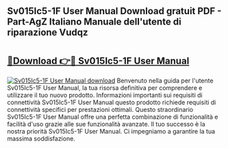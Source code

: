 ## Sv015Ic5-1F User Manual Download gratuit PDF - Part-AgZ Italiano Manuale dell'utente di riparazione Vudqz

# <h2><a href="http://dfbeuv5.blite.top/?on=Sv015Ic5-1F+User+Manual">🔗Download 👉🔴 Sv015Ic5-1F User Manual</a></h2>

[![Sv015Ic5-1F User Manual download](https://i.imgur.com/lujVjoI.png)](http://dfbeuv5.blite.top/?on=Sv015Ic5-1F+User+Manual)
Benvenuto nella guida per l'utente Sv015Ic5-1F User Manual, la tua risorsa definitiva per comprendere e utilizzare il tuo nuovo prodotto. Informazioni importanti sui requisiti di connettività Sv015Ic5-1F User Manual questo prodotto richiede requisiti di connettività specifici per prestazioni ottimali. Questo straordinario Sv015Ic5-1F User Manual offre una perfetta combinazione di funzionalità e facilità d'uso grazie alle sue funzionalità avanzate. Il tuo successo è la nostra priorità Sv015Ic5-1F User Manual. Ci impegniamo a garantire la tua massima soddisfazione.

